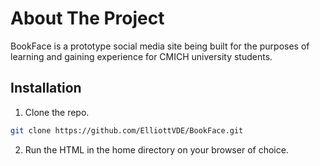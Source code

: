 # About The Project

BookFace is a prototype social media site being built for the purposes of learning and gaining experience for CMICH university students. 

## Installation

1. Clone the repo.
```sh
git clone https://github.com/ElliottVDE/BookFace.git
```

2. Run the HTML in the home directory on your browser of choice.